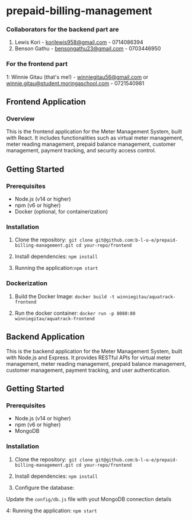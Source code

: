 # prepaid-billing-management

### Collaborators for the backend part are 
1. Lewis Kori - korilewis958@gmail.com - 0714086394
2. Benson Gathu - bensongathu23@gmail.com - 0703446950

### For the frontend part
1: Winnie Gitau (that's me!) - winniegitau56@gmail.com or winnie.gitau@student.moringaschool.com - 0721540981


## Frontend Application

### Overview

This is the frontend application for the Meter Management System, built with React. It includes functionalities such as virtual meter management, meter reading management, prepaid balance management, customer management, payment tracking, and security access control.


## Getting Started

### Prerequisites

- Node.js (v14 or higher)
- npm (v6 or higher)
- Docker (optional, for containerization)

### Installation

1. Clone the repository:`
   git clone git@github.com:b-l-u-e/prepaid-billing-management.git
   cd your-repo/frontend`


2. Install dependencies: `npm install`


3. Running the application:`npm start`


### Dockerization

1. Build the Docker Image: `docker build -t winniegitau/aquatrack-frontend`

2. Run the docker container: `docker run -p 8080:80 winniegitau/aquatrack-frontend`



## Backend Application

This is the backend application for the Meter Management System, built with Node.js and Express. It provides RESTful APIs for virtual meter management, meter reading management, prepaid balance management, customer management, payment tracking, and user authentication.

## Getting Started

### Prerequisites

- Node.js (v14 or higher)
- npm (v6 or higher)
- MongoDB

### Installation
 1. Clone the repository:`
   git clone git@github.com:b-l-u-e/prepaid-billing-management.git
   cd your-repo/frontend`

2. Install dependencies: `npm install`

3. Configure the database:

Update the `config/db.js` file with yout MongoDB connection details

4: Running the application: `npm start`


